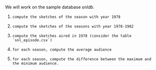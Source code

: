 We will work on the sample database *snldb*.

1.     compute the sketches of the season with year 1978
2.     compute the sketches of the seasons with year 1978-1982
2.     compute the sketches aired in 1978 (consider the table `snl_episode.csv`)
3.     for each season, compute the average audience
4.     for each season, compute the difference between the maximum and
       the minimum audience.
